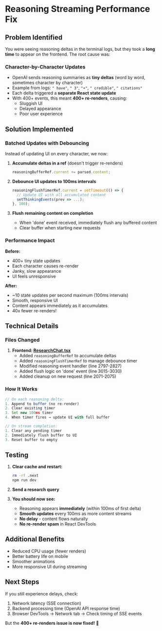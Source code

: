 # Reasoning Streaming Performance Fix

## Problem Identified

You were seeing reasoning deltas in the terminal logs, but they took a **long time** to appear on the frontend. The root cause was:

### Character-by-Character Updates
- OpenAI sends reasoning summaries as **tiny deltas** (word by word, sometimes character by character)
- Example from logs: `" have"`, `" 3"`, `"+"`, `" credible"`, `" citations"`
- Each delta triggered a **separate React state update**
- With 400+ events, this meant **400+ re-renders**, causing:
  - Sluggish UI
  - Delayed appearance
  - Poor user experience

## Solution Implemented

### Batched Updates with Debouncing

Instead of updating UI on every character, we now:

1. **Accumulate deltas in a ref** (doesn't trigger re-renders)
   ```typescript
   reasoningBufferRef.current += parsed.content;
   ```

2. **Debounce UI updates to 100ms intervals**
   ```typescript
   reasoningFlushTimerRef.current = setTimeout(() => {
     // Update UI with all accumulated content
     setThinkingEvents(prev => ...);
   }, 100);
   ```

3. **Flush remaining content on completion**
   - When 'done' event received, immediately flush any buffered content
   - Clear buffer when starting new requests

### Performance Impact

**Before:**
- 400+ tiny state updates
- Each character causes re-render
- Janky, slow appearance
- UI feels unresponsive

**After:**
- ~10 state updates per second maximum (100ms intervals)
- Smooth, responsive UI
- Content appears immediately as it accumulates
- 40x fewer re-renders!

## Technical Details

### Files Changed

1. **Frontend: [ResearchChat.tsx](src/page-components/ResearchChat.tsx)**
   - Added `reasoningBufferRef` to accumulate deltas
   - Added `reasoningFlushTimerRef` to manage debounce timer
   - Modified reasoning event handler (line 2797-2827)
   - Added flush logic on 'done' event (line 3015-3030)
   - Added cleanup on new request (line 2071-2075)

### How It Works

```typescript
// On each reasoning delta:
1. Append to buffer (no re-render)
2. Clear existing timer
3. Set new 100ms timer
4. When timer fires → update UI with full buffer

// On stream completion:
1. Clear any pending timer
2. Immediately flush buffer to UI
3. Reset buffer to empty
```

## Testing

1. **Clear cache and restart:**
   ```bash
   rm -rf .next
   npm run dev
   ```

2. **Send a research query**

3. **You should now see:**
   - Reasoning appears **immediately** (within 100ms of first delta)
   - **Smooth updates** every 100ms as more content streams
   - **No delay** - content flows naturally
   - **No re-render spam** in React DevTools

## Additional Benefits

- Reduced CPU usage (fewer renders)
- Better battery life on mobile
- Smoother animations
- More responsive UI during streaming

## Next Steps

If you still experience delays, check:
1. Network latency (SSE connection)
2. Backend processing time (OpenAI API response time)
3. Browser DevTools → Network tab → Check timing of SSE events

But the **400+ re-renders issue is now fixed!** 🎉

